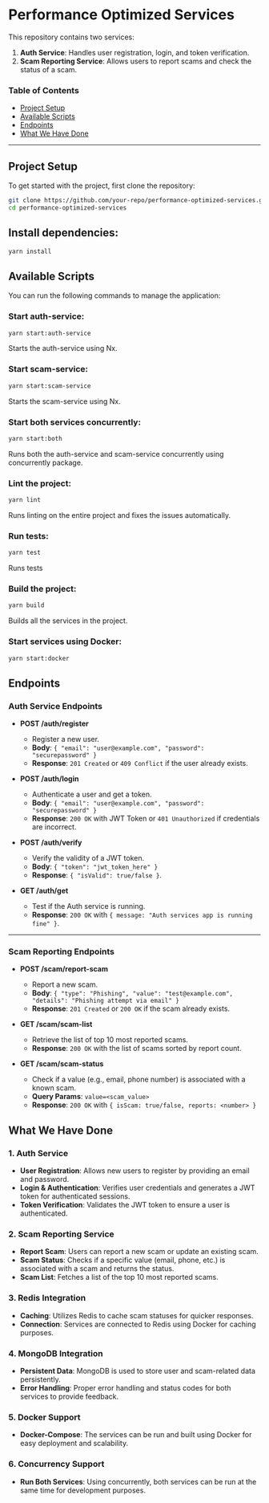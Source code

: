 # Performance Optimized Services

This repository contains two services:

1. **Auth Service**: Handles user registration, login, and token verification.
2. **Scam Reporting Service**: Allows users to report scams and check the status of a scam.


### Table of Contents
- [Project Setup](#project-setup)
- [Available Scripts](#available-scripts)
- [Endpoints](#endpoints)
- [What We Have Done](#what-we-have-done)

---

## Project Setup

To get started with the project, first clone the repository:

```bash
git clone https://github.com/your-repo/performance-optimized-services.git
cd performance-optimized-services
```

## Install dependencies:

```bash
yarn install
```

## Available Scripts

You can run the following commands to manage the application:
### Start auth-service:
```bash
yarn start:auth-service
```
Starts the auth-service using Nx.


### Start scam-service:
```bash
yarn start:scam-service
```
Starts the scam-service using Nx.

### Start both services concurrently:
```bash
yarn start:both
```
Runs both the auth-service and scam-service concurrently using concurrently package.

### Lint the project:
```bash
yarn lint
```
Runs linting on the entire project and fixes the issues automatically.

### Run tests:

```bash
yarn test
```
Runs tests 

### Build the project:

```bash
yarn build
```
Builds all the services in the project.


### Start services using Docker:

```bash
yarn start:docker
```

## Endpoints

### **Auth Service Endpoints**

- **POST /auth/register**
    - Register a new user.
    - **Body**: `{ "email": "user@example.com", "password": "securepassword" }`
    - **Response**: `201 Created` or `409 Conflict` if the user already exists.

- **POST /auth/login**
    - Authenticate a user and get a token.
    - **Body**: `{ "email": "user@example.com", "password": "securepassword" }`
    - **Response**: `200 OK` with JWT Token or `401 Unauthorized` if credentials are incorrect.

- **POST /auth/verify**
    - Verify the validity of a JWT token.
    - **Body**: `{ "token": "jwt_token_here" }`
    - **Response**: `{ "isValid": true/false }`.

- **GET /auth/get**
    - Test if the Auth service is running.
    - **Response**: `200 OK` with `{ message: "Auth services app is running fine" }`.

---

### **Scam Reporting Endpoints**

- **POST /scam/report-scam**
    - Report a new scam.
    - **Body**: `{ "type": "Phishing", "value": "test@example.com", "details": "Phishing attempt via email" }`
    - **Response**: `201 Created` or `200 OK` if the scam already exists.

- **GET /scam/scam-list**
    - Retrieve the list of top 10 most reported scams.
    - **Response**: `200 OK` with the list of scams sorted by report count.

- **GET /scam/scam-status**
    - Check if a value (e.g., email, phone number) is associated with a known scam.
    - **Query Params**: `value=<scam_value>`
    - **Response**: `200 OK` with `{ isScam: true/false, reports: <number> }`



## What We Have Done

### 1. **Auth Service**
- **User Registration**: Allows new users to register by providing an email and password.
- **Login & Authentication**: Verifies user credentials and generates a JWT token for authenticated sessions.
- **Token Verification**: Validates the JWT token to ensure a user is authenticated.

### 2. **Scam Reporting Service**
- **Report Scam**: Users can report a new scam or update an existing scam.
- **Scam Status**: Checks if a specific value (email, phone, etc.) is associated with a scam and returns the status.
- **Scam List**: Fetches a list of the top 10 most reported scams.

### 3. **Redis Integration**
- **Caching**: Utilizes Redis to cache scam statuses for quicker responses.
- **Connection**: Services are connected to Redis using Docker for caching purposes.

### 4. **MongoDB Integration**
- **Persistent Data**: MongoDB is used to store user and scam-related data persistently.
- **Error Handling**: Proper error handling and status codes for both services to provide feedback.

### 5. **Docker Support**
- **Docker-Compose**: The services can be run and built using Docker for easy deployment and scalability.

### 6. **Concurrency Support**
- **Run Both Services**: Using concurrently, both services can be run at the same time for development purposes.




